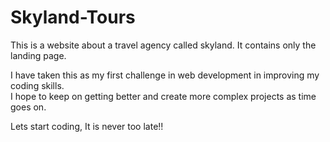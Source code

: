 # Skyland-Tours
This is a website about a travel agency called skyland. 
It contains only the landing page.

I have taken this as my first challenge in web development in improving my coding skills.  
I hope to keep on getting better and create more complex projects as time goes on. 

Lets start coding, 
It is never too late!!


